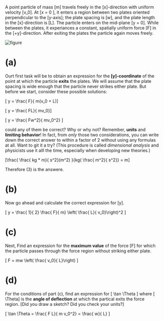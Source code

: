 
A point particle of mass \[m\] travels freely in the 
\[x\]-direction with uniform velocity \[v_0\].  At \[x = 0 \], 
it enters a region between two plates oriented perpendicular 
to the \[y-axis\]; the plate spacing is \[w\], and the plate length
in the \[x\]-direction is \[L\].  The particle enters on the 
mid-plane \[y = 0\]. While between the plates, it experiances 
a constant, spatially uniform force \[F\] in the \[+y\]-direction.
After exiting the plates the particle again moves freely.

![figure](https://dl.dropbox.com/u/11444220/00/Screen%20Shot%202012-06-11%20at%203.19.21%20PM.png)

# (a) 
Ourt first task will be to obtain an expression for the **\[y\]-coordinate** of the point
at which the particle **exits** the plates.  We will assume that the plate spacing is wide 
enough that the particle never strikes either plate.  But before we start, consider these possible
solutions:

\[ y = \frac{ F}{ m(v_0 + L)\]

\[ y = \frac{ FL}{ mv_0}\]

\[ y = \frac{ Fw^2}{ mv_0^2} \]

could any of them be correct?  Why or why not?  Remember, **units** and **limiting behavior**! In
fact, from _only_ those two considerations, you can write down the correct answer to within a 
factor of 2 without using any formulas at all.  Want to git it a try? (This procedure is called
_dimensional analysis_ and physicists use it alll the time, especially when developing new theories.)

 \[\frac{ \frac{ kg * m}{ s^2}(m^2) }{kg( \frac{ m^2}{ s^2}} = m\]

Therefore (3) is the answere.


# (b)

Now go ahead and calculate the correct expression for \[y\].


\[ y = \frac{ 1}{ 2} \frac{ F}{ m} \left( \frac{ L}{ v_0}\right)^2 \]

# (c)

Next, Find an expression for the **maximum value** of the force \[F\] for
which the particle passes through the force region without striking either plate.


\[ F = mw \left( \frac{ v_0}{ L}\right) \]


# (d)

For the conditions of part (c), find an expression for \[ \tan \Theta \] 
where \[ \Theta\] is the **angle of deflection** at which the partical exits 
the force region.  [Did you draw a sketch? Did you check your units?]

\[ \tan \Theta = \frac{ F L}{ m v_0^2} = \frac{ w}{ L} \]

